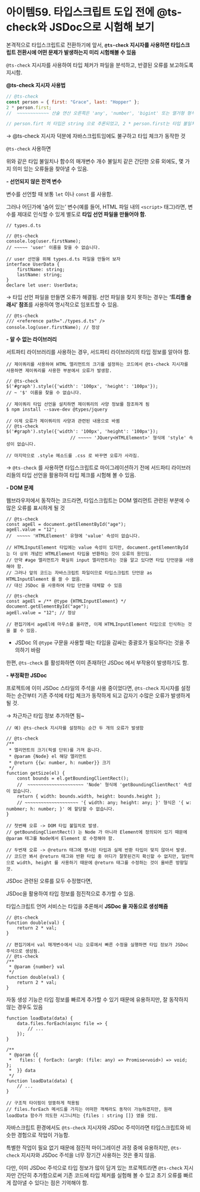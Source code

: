 # 아이템59. 타입스크립트 도입 전에 @ts-check와 JSDoc으로 시험해 보기

본격적으로 타입스크립트로 전환하기에 앞서, **`@ts-check` 지시자를 사용하면 타입스크립트 전환시에 어떤 문제가 발생하는지 미리 시험해볼 수 있음**

`@ts-check` 지시자를 사용하여 타입 체커가 파일을 분석하고, 반결된 오류를 보고하도록 지시함.

**@ts-check 지시자 사용법**

```jsx
// @ts-check
const person = { first: "Grace", last: "Hopper" };
2 * person.first;
//  ~~~~~~~~~~~~ 산술 연산 오른쪽은 'any', 'number', 'bigint' 또는 열거형 형식이어야 함.

// person.firt 의 타입은 string 으로 추론되었고, 2 * person.first는 타입 불일치 오류가 됨.
```

→ @ts-check 지시자 덕분에 자바스크립트임에도 불구하고 타입 체크가 동작한 것

`@ts-check` 사용하면

위와 같은 타입 불일치나 함수의 매개변수 개수 불일치 같은 간단한 오류 외에도, 몇 가지 의미 있는 오류들을 찾아낼 수 있음.

**- 선언되지 않은 전역 변수**

변수를 선언할 때 보통 `let` 이나 `const` 를 사용함.

그러나 어딘가에 ‘숨어 있는’ 변수(예를 들어, HTML 파일 내의 `<script>` 태그)라면, 변수를 제대로 인식할 수 있게 별도로 **타입 선언 파일을 만들어야 함.**

```tsx
// types.d.ts

// @ts-check
console.log(user.firstName);
// ~~~~~ 'user' 이름을 찾을 수 없습니다.

// user 선언을 위해 types.d.ts 파일을 만들어 보자
interface UserData {
	firstName: string;
	lastName: string;
}
declare let user: UserData;
```

→ 타입 선언 파일을 만들면 오류가 해결됨.
선언 파일을 찾지 못하는 경우는 **‘트리플 슬래시’ 참조**를 사용하여 명시적으로 임포트할 수 있음.

```tsx
// @ts-check
/// <reference path="./types.d.ts" />
console.log(user.firstName); // 정상
```

**- 알 수 없는 라이브러리**

서트파티 라이브러리를 사용하는 경우, 서드파티 라이브러리의 타입 정보를 알아야 함.

```tsx
// 제이쿼리를 사용하여 HTML 엘리먼트의 크기를 설정하는 코드에서 @ts-check 지시자를 사용하면 제이쿼리를 사용한 부분에서 오류가 발생함.

// @ts-check
$('#graph').style({'width': '100px', 'height': '100px'});
// ~ '$' 이름을 찾을 수 없습니다.

// 제이쿼리 타입 선언을 설치하면 제이쿼리의 사양 정보를 참조하게 됨
$ npm install --save-dev @types/jquery

// 이제 오류가 제이쿼리의 사양과 관련된 내용으로 바뀜
// @ts-check
$('#graph').style({'width': '100px', 'height': '100px'});
						// ~~~~~ 'JQuery<HTMLElement>' 형식에 'style' 속성이 없습니다.

// 마지막으로 .style 메소드를 .css 로 바꾸면 오류가 사라짐.
```

→ `@ts-check` 를 사용하면 타입스크립트로 마이그레이션하기 전에 서드파티 라이브러리들의 타입 선언을 활용하여 타입 체크를 시험해 볼 수 있음.

**- DOM 문제**

웹브라우저에서 동작하는 코드라면, 타입스크립트는 DOM 엘리먼트 관련된 부분에 수많은 오류를 표시하게 될 것

```tsx
// @ts-check
const ageEl = document.getElementById("age");
ageEl.value = "12";
//  ~~~~~ 'HTMLElement' 유형에 'value' 속성이 없습니다.

// HTMLInputElement 타입에는 value 속성이 있지만, document.getElementById 는 더 상위 개념인 HTMLElement 타입을 반환하는 것이 오류의 원인임.
// 만약 #age 엘리먼트가 확실히 input 엘리먼트라는 것을 알고 있다면 타입 단언문을 사용해야 함.
// 그러나 앞의 코드는 자바스크립트 파일이므로 타입스크립트 단언문 as HTMLInputElement 를 쓸 수 없음.
// 대신 JSDoc 을 사용하여 타입 단언을 대체할 수 있음

// @ts-check
const ageEl = /** @type {HTMLInputElement} */ document.getElementById("age");
ageEl.value = "12"; // 정상

// 편집기에서 ageEl에 마우스를 올리면, 이제 HTMLInputElement 타입으로 인식하는 것을 볼 수 있음.
```

- JSDoc 의 `@type` 구문을 사용할 때는 타입을 감싸는 중괄호가 필요하다는 것을 주의하기 바람

한편, `@ts-check` 를 활성화하면 이미 존재하던 JSDoc 에서 부작용이 발생하기도 함.

**- 부정확한 JSDoc**

프로젝트에 이미 JSDoc 스타일의 주석을 사용 중이었다면, `@ts-check` 지시자를 설정하는 순간부터 기존 주석에 타입 체크가 동작하게 되고 갑자기 수많은 오류가 발생하게 될 것.

→ 차근차근 타입 정보 추가하면 됨~

```tsx
// 예) @ts-check 지시자를 설정하는 순간 두 개의 오류가 발생함

// @ts-check
/**
 * 엘리먼트의 크기(픽셀 단위)를 가져 옵니다.
 * @param {Node} el 해당 엘리먼트
 * @return {{w: number, h: number}} 크기
 */
function getSize(el) {
	const bounds = el.getBoundingClientRect();
	//  ~~~~~~~~~~~~~~~~~~~~~ 'Node' 형식에 'getBoundingClientRect' 속성이 없습니다.
	return { width: bounds.width, height: bounds.height };
	// ~~~~~~~~~~~~~~~~~~~~ '{ width: any; height: any; }' 형식은 '{ w: numbmer; h: number; }' 에 할당할 수 없습니다.
}

// 첫번째 오류 -> DOM 타입 불일치로 발생.
// getBoundingClientRect() 는 Node 가 아니라 Element에 정의되어 있기 때문에 @param 태그를 Node에서 Element 로 수정해야 함.

// 두번재 오류 -> @return 태그에 명시된 타입과 실제 반환 타입이 맞지 않아서 발생.
// 코드만 봐서 @return 태그와 반환 타입 중 어디가 잘못된건지 확신할 수 없지만, 일반적으로 width, height 를 사용하기 때문에 @return 태그를 수정하는 것이 올바른 방향일 것.
```

JSDoc 관련된 오류를 모두 수정했다면,

JSDoc을 활용하여 타입 정보를 점진적으로 추가할 수 있음.

타입스크립트 언어 서비스는 타입을 추론해서 **JSDoc 을 자동으로 생성해줌**

```tsx
// @ts-check
function double(val) {
	return 2 * val;
}

// 편집기에서 val 매개변수에서 나는 오류에서 빠른 수정을 실행하면 타입 정보가 JSDoc 주석으로 생성됨.
// @ts-check
/**
 * @param {number} val
 */
function double(val) {
	return 2 * val;
}
```

자동 생성 기능은 타입 정보를 빠르게 추가할 수 있기 때문에 유용하지만, 잘 동작하지 않는 경우도 있음

```tsx
function loadData(data) {
	data.files.forEach(async file => {
		// ...
	});
}

/**
 * @param {{
 *	 files: { forEach: (arg0: (file: any) => Promise<void>) => void; };
 *	}} data
 */
function loadData(data) {
	// ...
}

// 구조적 타이핑이 엉뚱하게 적용됨
// files.forEach 메서드를 가지는 어떠한 객체라도 동작이 가능하겠지만, 원래 loadData 함수가 의도한 시그니처는 {files : string []} 였을 것임.
```

자바스크립트 환경에서도 `@ts-check` 지시자와 JSDoc 주석이라면 타입스크립트와 비슷한 경험으로 작업이 가능함.

특별한 작업이 필요 없기 때문에 점진적 마이그레이션 과정 중에 유용하지만, `@ts-check` 지시자와 JSDoc 주석을 너무 장기간 사용하는 것은 좋지 않음.

다만, 이미 JSDoc 주석으로 타입 정보가 많이 담겨 있는 프로젝트라면 `@ts-check` 지시자만 간단히 추가함으로써 기존 코드에 타입 체커를 실험해 볼 수 있고 초기 오류를 빠르게 잡아낼 수 있다는 점은 기억해야 함.

